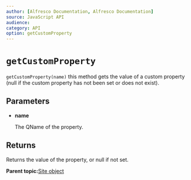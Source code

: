 ```yaml
---
author: [Alfresco Documentation, Alfresco Documentation]
source: JavaScript API
audience: 
category: API
option: getCustomProperty
---
```


# `getCustomProperty`

`getCustomProperty(name)` this method gets the value of a custom property \(null if the custom property has not been set or does not exist\).

## Parameters

-   **name**

    The QName of the property.


## Returns

Returns the value of the property, or null if not set.

**Parent topic:**[Site object](../references/API-JS-Site.md)

